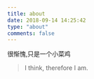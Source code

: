 ```yaml
---
title: about
date: 2018-09-14 14:25:42
type: "about"
comments: false
---
```


很惭愧,只是一个小菜鸡

> I think, therefore I am.